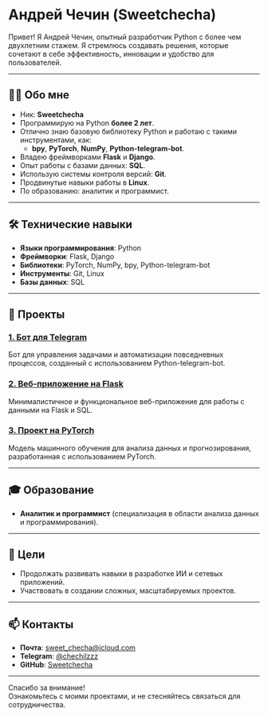 # Андрей Чечин (Sweetchecha)  

Привет! Я Андрей Чечин, опытный разработчик Python с более чем двухлетним стажем. Я стремлюсь создавать решения, которые сочетают в себе эффективность, инновации и удобство для пользователей.  

---

## 🧑‍💻 Обо мне  
- Ник: **Sweetchecha**  
- Программирую на Python **более 2 лет**.  
- Отлично знаю базовую библиотеку Python и работаю с такими инструментами, как:  
  - **bpy**, **PyTorch**, **NumPy**, **Python-telegram-bot**.  
- Владею фреймворками **Flask** и **Django**.  
- Опыт работы с базами данных: **SQL**.  
- Использую системы контроля версий: **Git**.  
- Продвинутые навыки работы в **Linux**.  
- По образованию: аналитик и программист.  

---

## 🛠 Технические навыки  
- **Языки программирования**: Python  
- **Фреймворки**: Flask, Django  
- **Библиотеки**: PyTorch, NumPy, bpy, Python-telegram-bot  
- **Инструменты**: Git, Linux  
- **Базы данных**: SQL  

---

## 💼 Проекты  
### [1. Бот для Telegram](https://github.com/Sweetchecha/task_manager_bot)  
Бот для управления задачами и автоматизации повседневных процессов, созданный с использованием Python-telegram-bot.  

### [2. Веб-приложение на Flask](https://github.com/sweetchecha/flask-web-app)  
Минималистичное и функциональное веб-приложение для работы с данными на Flask и SQL.  

### [3. Проект на PyTorch](https://github.com/sweetchecha/pytorch-project)  
Модель машинного обучения для анализа данных и прогнозирования, разработанная с использованием PyTorch.  

---

## 🎓 Образование  
- **Аналитик и программист** (специализация в области анализа данных и программирования).  

---

## 🌟 Цели  
- Продолжать развивать навыки в разработке ИИ и сетевых приложений.  
- Участвовать в создании сложных, масштабируемых проектов.  

---

## 📫 Контакты  
- **Почта**: [sweet_checha@icloud.com](mailto:sweet_checha@icloud.com)  
- **Telegram**: [@chechilzzz](https://t.mechechilzzz)  
- **GitHub**: [Sweetchecha](https://github.com/Sweetchecha)  

---

Спасибо за внимание!  
Ознакомьтесь с моими проектами, и не стесняйтесь связаться для сотрудничества.  
